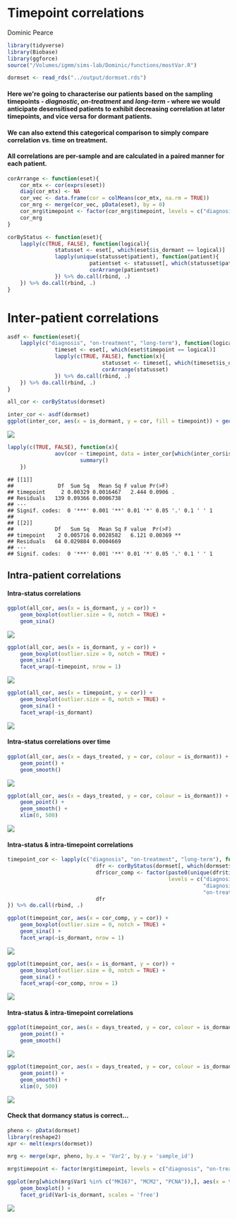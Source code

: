 Timepoint correlations
================
Dominic Pearce

``` r
library(tidyverse)
library(Biobase)
library(ggforce)
source("/Volumes/igmm/sims-lab/Dominic/functions/mostVar.R")
```

``` r
dormset <- read_rds("../output/dormset.rds")
```

#### Here we're going to characterise our patients based on the sampling timepoints - *diagnostic*, *on-treatment* and *long-term* - where we would anticipate desensitised patients to exhibit decreasing correlation at later timepoints, and vice versa for dormant patients.

#### We can also extend this categorical comparison to simply compare correlation vs. time on treatment.

#### All correlations are per-sample and are calculated in a paired manner for each patient.

``` r
corArrange <- function(eset){
    cor_mtx <- cor(exprs(eset))
    diag(cor_mtx) <- NA
    cor_vec <- data.frame(cor = colMeans(cor_mtx, na.rm = TRUE))
    cor_mrg <- merge(cor_vec, pData(eset), by = 0)
    cor_mrg$timepoint <- factor(cor_mrg$timepoint, levels = c("diagnosis", "on-treatment", "long-term"))
    cor_mrg
}

corByStatus <- function(eset){
    lapply(c(TRUE, FALSE), function(logical){
               statusset <- eset[, which(eset$is_dormant == logical)]
               lapply(unique(statusset$patient), function(patient){
                          patientset <- statusset[, which(statusset$patient == patient)]
                          corArrange(patientset)
               }) %>% do.call(rbind, .)
    }) %>% do.call(rbind, .)
}
```

Inter-patient correlations
==========================

``` r
asdf <- function(eset){
    lapply(c("diagnosis", "on-treatment", "long-term"), function(logical){
               timeset <- eset[, which(eset$timepoint == logical)]
               lapply(c(TRUE, FALSE), function(x){
                              statusset <- timeset[, which(timeset$is_dormant == x)]
                              corArrange(statusset)
               }) %>% do.call(rbind, .)
    }) %>% do.call(rbind, .)
}

all_cor <- corByStatus(dormset)

inter_cor <- asdf(dormset)
ggplot(inter_cor, aes(x = is_dormant, y = cor, fill = timepoint)) + geom_boxplot(notch = TRUE)
```

<img src="timepoint-correlations_files/figure-markdown_github-ascii_identifiers/unnamed-chunk-5-1.png" style="display: block; margin: auto;" />

``` r
lapply(c(TRUE, FALSE), function(x){
               aov(cor ~ timepoint, data = inter_cor[which(inter_cor$is_dormant == x),]) %>%
                       summary()
    })
```

    ## [[1]]
    ##              Df  Sum Sq   Mean Sq F value Pr(>F)  
    ## timepoint     2 0.00329 0.0016467   2.444 0.0906 .
    ## Residuals   139 0.09366 0.0006738                 
    ## ---
    ## Signif. codes:  0 '***' 0.001 '**' 0.01 '*' 0.05 '.' 0.1 ' ' 1
    ## 
    ## [[2]]
    ##             Df   Sum Sq   Mean Sq F value  Pr(>F)   
    ## timepoint    2 0.005716 0.0028582   6.121 0.00369 **
    ## Residuals   64 0.029884 0.0004669                   
    ## ---
    ## Signif. codes:  0 '***' 0.001 '**' 0.01 '*' 0.05 '.' 0.1 ' ' 1

<!-- I don't think this is particularly informative

```r
#when interpatient correlations are calculated separately by status and separately by timepoint, there is no significant change in corelataion for dorments but there is for desensitiseds. This is mostly driven by the fact that desensitised diagnostic samples are not well correlated with one another.

#So let's compare only diagnostic samples

diagnoset <- dormset[, which(dormset$timepoint == "diagnosis")]

corArrange(diagnoset) %>%
        ggplot(aes(x = timepoint, y = cor)) + 
        geom_boxplot(aes(fill = is_dormant), width = 0.3, notch = TRUE) + 
        geom_boxplot(alpha = 0.2, width = 0.08) 
```

<img src="timepoint-correlations_files/figure-markdown_github-ascii_identifiers/unnamed-chunk-6-1.png" style="display: block; margin: auto;" />

```r
wilcox.test(cor ~ is_dormant, data = inter_cor[which(inter_cor$timepoint == "diagnosis"),]) 
```

```
## 
##  Wilcoxon rank sum test with continuity correction
## 
## data:  cor by is_dormant
## W = 420, p-value = 0.0912
## alternative hypothesis: true location shift is not equal to 0
```
-->
Intra-patient correlations
--------------------------

#### Intra-status correlations

``` r
ggplot(all_cor, aes(x = is_dormant, y = cor)) + 
    geom_boxplot(outlier.size = 0, notch = TRUE) + 
    geom_sina()
```

<img src="timepoint-correlations_files/figure-markdown_github-ascii_identifiers/unnamed-chunk-7-1.png" style="display: block; margin: auto;" />

``` r
ggplot(all_cor, aes(x = is_dormant, y = cor)) + 
    geom_boxplot(outlier.size = 0, notch = TRUE) + 
    geom_sina() + 
    facet_wrap(~timepoint, nrow = 1)
```

<img src="timepoint-correlations_files/figure-markdown_github-ascii_identifiers/unnamed-chunk-7-2.png" style="display: block; margin: auto;" />

``` r
ggplot(all_cor, aes(x = timepoint, y = cor)) + 
    geom_boxplot(outlier.size = 0, notch = TRUE) + 
    geom_sina() + 
    facet_wrap(~is_dormant)
```

<img src="timepoint-correlations_files/figure-markdown_github-ascii_identifiers/unnamed-chunk-7-3.png" style="display: block; margin: auto;" />

#### Intra-status correlations over time

``` r
ggplot(all_cor, aes(x = days_treated, y = cor, colour = is_dormant)) + 
    geom_point() + 
    geom_smooth()
```

<img src="timepoint-correlations_files/figure-markdown_github-ascii_identifiers/unnamed-chunk-8-1.png" style="display: block; margin: auto;" />

``` r
ggplot(all_cor, aes(x = days_treated, y = cor, colour = is_dormant)) + 
    geom_point() + 
    geom_smooth() +
    xlim(0, 500)
```

<img src="timepoint-correlations_files/figure-markdown_github-ascii_identifiers/unnamed-chunk-8-2.png" style="display: block; margin: auto;" />

#### Intra-status & intra-timepoint correlations

``` r
timepoint_cor <- lapply(c("diagnosis", "on-treatment", "long-term"), function(timepoint){
                            dfr <- corByStatus(dormset[, which(dormset$timepoint != timepoint)])
                            dfr$cor_comp <- factor(paste0(unique(dfr$timepoint), collapse = "-"),
                                                   levels = c("diagnosis-on-treatment", 
                                                              "diagnosis-long-term",
                                                              "on-treatment-long-term"))
                            dfr
}) %>% do.call(rbind, .)

ggplot(timepoint_cor, aes(x = cor_comp, y = cor)) + 
    geom_boxplot(outlier.size = 0, notch = TRUE) +
    geom_sina() +
    facet_wrap(~is_dormant, nrow = 1)
```

<img src="timepoint-correlations_files/figure-markdown_github-ascii_identifiers/unnamed-chunk-9-1.png" style="display: block; margin: auto;" />

``` r
ggplot(timepoint_cor, aes(x = is_dormant, y = cor)) + 
    geom_boxplot(outlier.size = 0, notch = TRUE) +
    geom_sina() +
    facet_wrap(~cor_comp, nrow = 1)
```

<img src="timepoint-correlations_files/figure-markdown_github-ascii_identifiers/unnamed-chunk-9-2.png" style="display: block; margin: auto;" />

#### Intra-status & intra-timepoint correlations

``` r
ggplot(timepoint_cor, aes(x = days_treated, y = cor, colour = is_dormant)) +
    geom_point() +
    geom_smooth()
```

<img src="timepoint-correlations_files/figure-markdown_github-ascii_identifiers/unnamed-chunk-10-1.png" style="display: block; margin: auto;" />

``` r
ggplot(timepoint_cor, aes(x = days_treated, y = cor, colour = is_dormant)) +
    geom_point() +
    geom_smooth() +
    xlim(0, 500)
```

<img src="timepoint-correlations_files/figure-markdown_github-ascii_identifiers/unnamed-chunk-10-2.png" style="display: block; margin: auto;" />

#### Check that dormancy status is correct...

``` r
pheno <- pData(dormset)
library(reshape2)
xpr <- melt(exprs(dormset))

mrg <- merge(xpr, pheno, by.x = 'Var2', by.y = 'sample_id')

mrg$timepoint <- factor(mrg$timepoint, levels = c("diagnosis", "on-treatment", "long-term"))

ggplot(mrg[which(mrg$Var1 %in% c("MKI67", "MCM2", "PCNA")),], aes(x = timepoint, y = value)) +
    geom_boxplot() +
    facet_grid(Var1~is_dormant, scales = 'free')
```

<img src="timepoint-correlations_files/figure-markdown_github-ascii_identifiers/unnamed-chunk-11-1.png" style="display: block; margin: auto;" />

<!-- I'm not convinced this was the best way to perform this comparison (compared to the inter-patient correlations above, so I've removed it for now)
#### How do patients' intra-correlations compare to overall correlation between all patients/samples?


```r
interCorByStatus <- function(eset){
    lapply(c(TRUE, FALSE), function(logical){
               statusset <- eset[, which(eset$is_dormant == logical)]
               corArrange(statusset)
    }) %>% do.call(rbind, .)
}

intercor <- interCorByStatus(dormset)
inter_intra <- rbind(intercor, all_cor)
inter_intra$comparison <- rep(c("inter", "intra"), each = 218)

ggplot(inter_intra, aes(x = comparison, y = cor)) +
    geom_boxplot(notch = TRUE) +
    geom_sina() +
    facet_wrap(~is_dormant)
```

<img src="timepoint-correlations_files/figure-markdown_github-ascii_identifiers/unnamed-chunk-12-1.png" style="display: block; margin: auto;" />

```r
ggplot(inter_intra, aes(x = is_dormant, y = cor)) +
    geom_boxplot(notch = TRUE) +
    geom_sina() +
    facet_wrap(~comparison)
```

<img src="timepoint-correlations_files/figure-markdown_github-ascii_identifiers/unnamed-chunk-12-2.png" style="display: block; margin: auto;" />
-->
